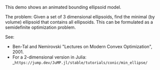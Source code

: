 This demo shows an animated bounding ellipsoid model.

The problem: Given a set of 3 dimensional ellipsoids, find the minimal (by
volume) ellipsoid that contains all ellipsoids. This can be formulated as a
semidefinite optimization problem.

See:
- Ben-Tal and Nemirovski "Lectures on Modern Convex Optimization", 2001.
- For a 2-dimensional version in Julia: _`https://jump.dev/JuMP.jl/stable/tutorials/conic/min_ellipse/`

